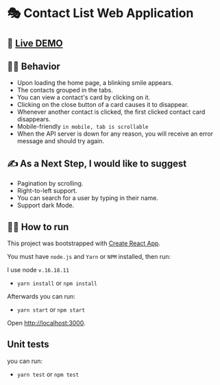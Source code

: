 <!-- @format -->

# :performing_arts: Contact List Web Application

## :rocket: [Live DEMO](https://silver-pie-abe8f1.netlify.app)

## 🕵️‍♀️ Behavior

- Upon loading the home page, a blinking smile appears.
- The contacts grouped in the tabs.
- You can view a contact's card by clicking on it.
- Clicking on the close button of a card causes it to disappear.
- Whenever another contact is clicked, the first clicked contact card disappears.
- Mobile-friendly `in mobile, tab is scrollable`
- When the API server is down for any reason, you will receive an error message and should try again.

## :writing_hand: As a Next Step, I would like to suggest

- Pagination by scrolling.
- Right-to-left support.
- You can search for a user by typing in their name.
- Support dark Mode.

## :man_technologist: How to run

This project was bootstrapped with [Create React App](https://silver-pie-abe8f1.netlify.app/).

You must have `node.js` and `Yarn` or `NPM` installed, then run:

I use node `v.16.18.11`

- `yarn install` or `npm install`

Afterwards you can run:

- `yarn start` or `npm start`

Open [http://localhost:3000](http://localhost:3000).

## Unit tests

you can run:

- `yarn test` or `npm test`
